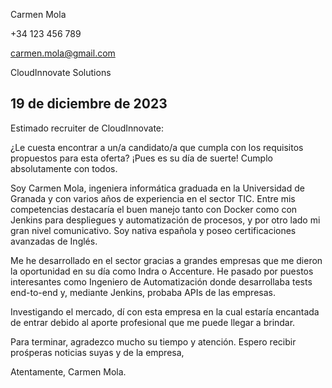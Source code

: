 Carmen Mola

+34 123 456 789

carmen.mola@gmail.com

CloudInnovate Solutions

19 de diciembre de 2023
----------------------------------------------------------------------------------------------------------------------------------
Estimado recruiter de CloudInnovate:

¿Le cuesta encontrar a un/a candidato/a que cumpla con los requisitos propuestos para esta oferta? 
¡Pues es su día de suerte! Cumplo absolutamente con todos.

Soy Carmen Mola, ingeniera informática graduada en la Universidad de Granada y con varios años de experiencia en el sector TIC. Entre 
mis competencias destacaría el buen manejo tanto con Docker como con Jenkins para despliegues y automatización de procesos, y 
por otro lado mi gran nivel comunicativo. Soy nativa española y poseo certificaciones avanzadas de Inglés.

Me he desarrollado en el sector gracias a grandes empresas que me dieron la oportunidad en su día como Indra o Accenture. He pasado
por puestos interesantes como Ingeniero de Automatización donde desarrollaba tests end-to-end y, mediante Jenkins, probaba APIs de 
las empresas.

Investigando el mercado, dí con esta empresa en la cual estaría encantada de entrar debido al aporte profesional que me puede
llegar a brindar.

Para terminar, agradezco mucho su tiempo y atención. Espero recibir prośperas noticias suyas y de la empresa,

Atentamente, Carmen Mola.
